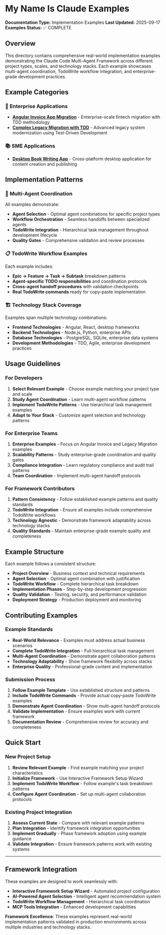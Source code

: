 # My Name Is Claude Examples

**Documentation Type:** Implementation Examples
**Last Updated:** 2025-09-17
**Examples Status:** ✅ COMPLETE

## Overview

This directory contains comprehensive real-world implementation examples demonstrating the Claude Code Multi-Agent Framework across different project types, scales, and technology stacks. Each example showcases multi-agent coordination, TodoWrite workflow integration, and enterprise-grade development practices.

## Example Categories

### 🏢 **Enterprise Applications**
- **[Angular Invoice App Migration](angular-invoice-app-migration.md)** - Enterprise-scale fintech migration with TDD methodology
- **[Complex Legacy Migration with TDD](complex-legacy-migration-tdd.md)** - Advanced legacy system modernization using Test-Driven Development

### 📚 **SME Applications**
- **[Desktop Book Writing App](desktop-book-writing-app.md)** - Cross-platform desktop application for content creation and publishing

## Implementation Patterns

### 🤖 **Multi-Agent Coordination**
All examples demonstrate:
- **Agent Selection** - Optimal agent combinations for specific project types
- **Workflow Orchestration** - Seamless handoffs between specialized agents
- **TodoWrite Integration** - Hierarchical task management throughout development lifecycle
- **Quality Gates** - Comprehensive validation and review processes

### 📋 **TodoWrite Workflow Examples**
Each example includes:
- **Epic → Feature → Task → Subtask** breakdown patterns
- **Agent-specific TODO responsibilities** and coordination protocols
- **Cross-agent handoff procedures** with validation checkpoints
- **Real TodoWrite commands** ready for copy-paste implementation

### 🏗️ **Technology Stack Coverage**
Examples span multiple technology combinations:
- **Frontend Technologies** - Angular, React, desktop frameworks
- **Backend Technologies** - Node.js, Python, enterprise APIs
- **Database Technologies** - PostgreSQL, SQLite, enterprise data systems
- **Development Methodologies** - TDD, Agile, enterprise development practices

## Usage Guidelines

### For Developers
1. **Select Relevant Example** - Choose example matching your project type and scale
2. **Study Agent Coordination** - Learn multi-agent workflow patterns
3. **Implement TodoWrite Patterns** - Use hierarchical task management examples
4. **Adapt to Your Stack** - Customize agent selection and technology patterns

### For Enterprise Teams
1. **Enterprise Examples** - Focus on Angular Invoice and Legacy Migration examples
2. **Scalability Patterns** - Study enterprise-grade coordination and quality gates
3. **Compliance Integration** - Learn regulatory compliance and audit trail patterns
4. **Team Coordination** - Implement multi-agent handoff protocols

### For Framework Contributors
1. **Pattern Consistency** - Follow established example patterns and quality standards
2. **TodoWrite Integration** - Ensure all examples include comprehensive TodoWrite workflows
3. **Technology Agnostic** - Demonstrate framework adaptability across technology stacks
4. **Quality Standards** - Maintain enterprise-grade example quality and completeness

## Example Structure

Each example follows a consistent structure:
- **Project Overview** - Business context and technical requirements
- **Agent Selection** - Optimal agent combination with justification
- **TodoWrite Workflow** - Complete hierarchical task breakdown
- **Implementation Phases** - Step-by-step development progression
- **Quality Validation** - Testing, security, and performance validation
- **Deployment Strategy** - Production deployment and monitoring

## Contributing Examples

### Example Standards
- **Real-World Relevance** - Examples must address actual business scenarios
- **Complete TodoWrite Integration** - Full hierarchical task management
- **Multi-Agent Coordination** - Demonstrate agent collaboration patterns
- **Technology Adaptability** - Show framework flexibility across stacks
- **Enterprise Quality** - Professional-grade content and implementation

### Submission Process
1. **Follow Example Template** - Use established structure and patterns
2. **Include TodoWrite Commands** - Provide actual copy-paste TodoWrite examples
3. **Demonstrate Agent Coordination** - Show multi-agent handoff protocols
4. **Validate Implementation** - Ensure examples work with current framework
5. **Documentation Review** - Comprehensive review for accuracy and completeness

## Quick Start

### New Project Setup
1. **Review Relevant Example** - Find example matching your project characteristics
2. **Initialize Framework** - Use Interactive Framework Setup Wizard
3. **Implement TodoWrite Workflow** - Follow example's task breakdown patterns
4. **Configure Agent Coordination** - Set up multi-agent collaboration protocols

### Existing Project Integration
1. **Assess Current State** - Compare with relevant example patterns
2. **Plan Integration** - Identify framework integration opportunities
3. **Implement Gradually** - Phase framework adoption using example guidance
4. **Validate Integration** - Ensure framework patterns work with existing systems

---

## Framework Integration

These examples are designed to work seamlessly with:
- **Interactive Framework Setup Wizard** - Automated project configuration
- **AI-Powered Agent Selection** - Intelligent agent recommendation system
- **TodoWrite Workflow Management** - Hierarchical task coordination
- **MCP Tools Integration** - Enhanced development capabilities

**Framework Excellence**: These examples represent real-world implementation patterns validated in production environments across multiple industries and technology stacks.